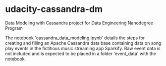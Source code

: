 # udacity-cassandra-dm
Data Modeling with Cassandra project for Data Engineering Nanodegree Program 

The notebook 'cassandra_data_modeling.ipynb' details the steps for creating and filling an Apache Cassandra data base containing data on song play events in the fictitious music streaming app Sparkify. Raw event data is not included and is expected to be placed in a folder 'event_data' with the notebook.
